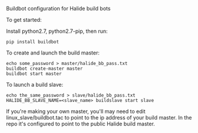 Buildbot configuration for Halide build bots

To get started:

Install python2.7, python2.7-pip, then run:

```
pip install buildbot
```

To create and launch the build master:

```
echo some_password > master/halide_bb_pass.txt
buildbot create-master master
buildbot start master
```

To launch a build slave:

```
echo the_same_password > slave/halide_bb_pass.txt
HALIDE_BB_SLAVE_NAME=<slave_name> buildslave start slave
```

If you're making your own master, you'll may need to edit
linux_slave/buildbot.tac to point to the ip address of your build
master. In the repo it's configured to point to the public Halide
build master.
